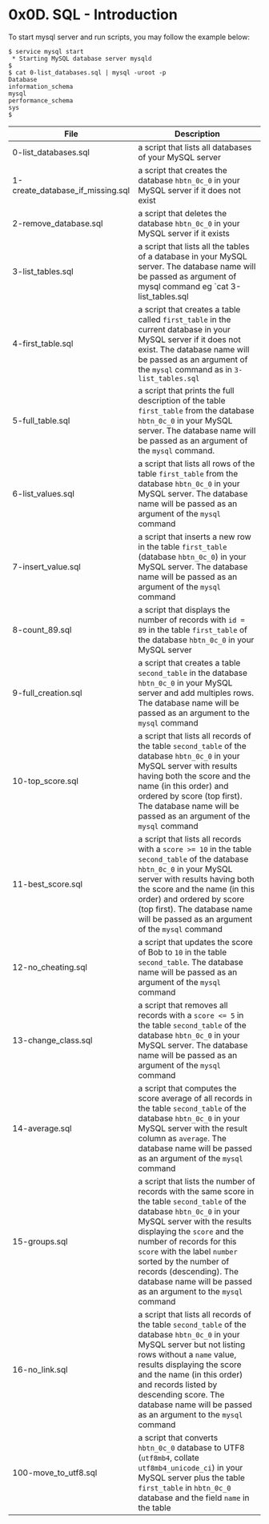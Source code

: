 # 0x0D. SQL - Introduction
To start mysql server and run scripts, you may follow the example below:

```
$ service mysql start
 * Starting MySQL database server mysqld
$
$ cat 0-list_databases.sql | mysql -uroot -p
Database
information_schema
mysql
performance_schema
sys
$
```

|File					|Description						|
|-----------------------------|-----------------------------------------------|
|0-list_databases.sql		| a script that lists all databases of your MySQL server|
|1-create_database_if_missing.sql|a script that creates the database `hbtn_0c_0` in your MySQL server if it does not exist|
|2-remove_database.sql		|a script that deletes the database `hbtn_0c_0` in your MySQL server if it exists|
|3-list_tables.sql		|a script that lists all the tables of a database in your MySQL server. The database name will be passed as argument of mysql command eg `cat 3-list_tables.sql | mysql -hlocalhost -uroot -p mysql` |
|4-first_table.sql		|a script that creates a table called `first_table` in the current database in your MySQL server if it does not exist. The database name will be passed as an argument of the `mysql` command as in `3-list_tables.sql` |
|5-full_table.sql			|a script that prints the full description of the table `first_table` from the database `hbtn_0c_0` in your MySQL server. The database name will be passed as an argument of the `mysql` command. |
|6-list_values.sql		|a script that lists all rows of the table `first_table` from the database `hbtn_0c_0` in your MySQL server. The database name will be passed as an argument of the `mysql` command |
|7-insert_value.sql		|a script that inserts a new row in the table `first_table` (database `hbtn_0c_0`) in your MySQL server. The database name will be passed as an argument of the `mysql` command|
|8-count_89.sql			|a script that displays the number of records with `id = 89` in the table `first_table` of the database `hbtn_0c_0` in your MySQL server |
|9-full_creation.sql		|a script that creates a table `second_table` in the database `hbtn_0c_0` in your MySQL server and add multiples rows. The database name will be passed as an argument to the `mysql` command |
|10-top_score.sql			|a script that lists all records of the table `second_table` of the database `hbtn_0c_0` in your MySQL server with results having both the score and the name (in this order) and ordered by score (top first). The database name will be passed as an argument of the `mysql` command |
|11-best_score.sql		|a script that lists all records with a `score >= 10` in the table `second_table` of the database `hbtn_0c_0` in your MySQL server with results having both the score and the name (in this order) and ordered by score (top first). The database name will be passed as an argument of the `mysql` command |
|12-no_cheating.sql		|a script that updates the score of Bob to `10` in the table `second_table`. The database name will be passed as an argument of the `mysql` command	|
|13-change_class.sql		|a script that removes all records with a `score <= 5` in the table `second_table` of the database `hbtn_0c_0` in your MySQL server. The database name will be passed as an argument of the `mysql` command |
|14-average.sql			|a script that computes the score average of all records in the table `second_table` of the database `hbtn_0c_0` in your MySQL server with the result column as `average`. The database name will be passed as an argument of the `mysql` command|
|15-groups.sql			|a script that lists the number of records with the same score in the table `second_table` of the database `hbtn_0c_0` in your MySQL server with the results displaying the `score` and the number of records for this `score` with the label `number` sorted by the number of records (descending). The database name will be passed as an argument to the `mysql` command |
|16-no_link.sql			|a script that lists all records of the table `second_table` of the database `hbtn_0c_0` in your MySQL server but not listing rows without a `name` value, results displaying the score and the name (in this order) and records listed by descending score. The database name will be passed as an argument to the `mysql` command |
|100-move_to_utf8.sql		|a script that converts `hbtn_0c_0` database to UTF8 (`utf8mb4`, collate `utf8mb4_unicode_ci`) in your MySQL server plus the table `first_table` in `hbtn_0c_0` database and the field `name` in the table|

